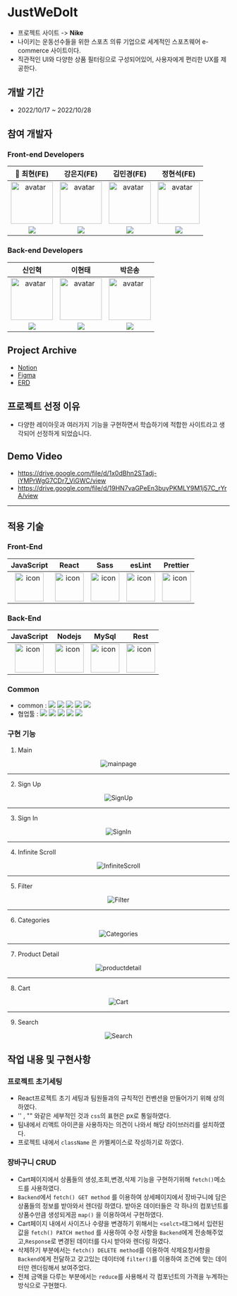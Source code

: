 # JustWeDoIt

- 프로젝트 사이트 -> **Nike**
- 나이키는 운동선수들을 위한 스포츠 의류 기업으로 세계적인 스포츠웨어 e-commerce 사이트이다.
- 직관적인 UI와 다양한 상품 필터링으로 구성되어있어, 사용자에게 편리한 UX를 제공한다.

## 개발 기간

- 2022/10/17 ~ 2022/10/28

## 참여 개발자

### Front-end Developers

|👑 최현(FE)|강은지(FE)|김민경(FE)|정현석(FE)|
| :--: | :--: | :--: | :--: |
|<img width="95px" height="95px" src="https://avatars.githubusercontent.com/u/108847541?v=4" alt="avatar" />               |<img width="95px" height="95px" src="https://avatars.githubusercontent.com/u/70960594?v=4" alt="avatar" />                |<img width="95px" height="95px" src="https://avatars.githubusercontent.com/u/105492581?v=4" alt="avatar" />               |<img width="95px" height="95px" src="https://avatars.githubusercontent.com/u/107871028?v=4" alt="avatar" />              |
| [<img src="https://img.shields.io/badge/GitHub-181717?style=for-the-badge&logo=GitHub&logoColor=white"/>](https://github.com/choigus98) | [<img src="https://img.shields.io/badge/GitHub-181717?style=for-the-badge&logo=GitHub&logoColor=white"/>](https://github.com/imchloedev) | [<img src="https://img.shields.io/badge/GitHub-181717?style=for-the-badge&logo=GitHub&logoColor=white"/>](https://github.com/KMK99cone) | [<img src="https://img.shields.io/badge/GitHub-181717?style=for-the-badge&logo=GitHub&logoColor=white"/>](https://github.com/Sn-bow) |

### Back-end Developers

|신인혁|이현태|박은송|
| :--: | :--: | :--: |
|<img width="95px" height="95px" src="https://avatars.githubusercontent.com/u/110589528?v=4" alt="avatar" />                |<img width="95px" height="95px" src="https://avatars.githubusercontent.com/u/50650892?v=4" alt="avatar" />              |<img width="95px" height="95px" src="https://avatars.githubusercontent.com/u/111448985?v=4" alt="avatar" />                 |
| [<img src="https://img.shields.io/badge/GitHub-181717?style=for-the-badge&logo=GitHub&logoColor=white"/>](https://github.com/ShinInHuck) | [<img src="https://img.shields.io/badge/GitHub-181717?style=for-the-badge&logo=GitHub&logoColor=white"/>](https://github.com/iflov) | [<img src="https://img.shields.io/badge/GitHub-181717?style=for-the-badge&logo=GitHub&logoColor=white"/>](https://github.com/Eunsong-Park) |

## Project Archive

- [Notion](https://coordinated-roquefort-606.notion.site/38-5-JustWeDoIt-02fa09e5f9454d9e9f5e784187570a99)
- [Figma](https://www.figma.com/file/yAentcZEkANNjqu5Q3SyS0/justwedoit?node-id=0%3A1)
- [ERD](https://dbdiagram.io/d/63521f6c4709410195ad4757)

## 프로젝트 선정 이유

- 다양한 레이아웃과 여러가지 기능을 구현하면서 학습하기에 적합한 사이트라고 생각되어 선정하게 되었습니다.

## Demo Video

- https://drive.google.com/file/d/1x0dBhn2STadj-iYMPrWgG7CDr7_ViGWC/view
- https://drive.google.com/file/d/19HN7vaGPeEn3buyPKMLY9M1j57C_rYrA/view

---

## 적용 기술

### Front-End

|JavaScript|React|Sass|esLint|Prettier|
| :--: | :--: | :--: | :--: | :--: |
| <img src="https://techstack-generator.vercel.app/js-icon.svg" alt="icon" width="65" height="65" /> | <img src="https://techstack-generator.vercel.app/react-icon.svg" alt="icon" width="65" height="65" /> | <img src="https://techstack-generator.vercel.app/sass-icon.svg" alt="icon" width="65" height="65" /></div> | <img src="https://techstack-generator.vercel.app/eslint-icon.svg" alt="icon" width="65" height="65" /> | <img src="https://techstack-generator.vercel.app/prettier-icon.svg" alt="icon" width="65" height="65" /> |

### Back-End

|JavaScript|Nodejs|MySql|Rest|
| :--: | :--: | :--: | :--: |
| <img src="https://techstack-generator.vercel.app/js-icon.svg" alt="icon" width="65" height="65" /> | <img src="https://techstack-generator.vercel.app/nginx-icon.svg" alt="icon" width="65" height="65" /> | <img src="https://techstack-generator.vercel.app/mysql-icon.svg" alt="icon" width="65" height="65" /> | <img src="https://techstack-generator.vercel.app/restapi-icon.svg" alt="icon" width="65" height="65" /> |

### Common

- common : <img src="https://img.shields.io/badge/Git-F05032?style=flat&logo=Git&logoColor=white"/> <img src="https://img.shields.io/badge/GitHub-181717?style=flat&logo=GitHub&logoColor=white"/> <img src="https://img.shields.io/badge/AWS-232F3E?style=flat&logo=AmazonAWS&logoColor=white"/> <img src="https://img.shields.io/badge/ESLint-4B32C3?style=flat&logo=AmazonAWS&logoColor=white"/> <img src="https://img.shields.io/badge/Prettier-F7B93E?style=flat&logo=prettier&logoColor=white"/>
- 협업툴 : <img src="https://img.shields.io/badge/Notion-000000?style=flat&logo=Notion&logoColor=white"/> <img src="https://img.shields.io/badge/Slack-4A154B?style=flat&logo=Slack&logoColor=white"/> <img src="https://img.shields.io/badge/Trello-0052CC?style=flat&logo=Trello&logoColor=white"/> <img src="https://img.shields.io/badge/Figma-F24E1E?style=flat&logo=Figma&logoColor=white"/> <img src="https://img.shields.io/badge/PostMan-FF6C37?style=flat&logo=PostMan&logoColor=white"/>

### 구현 기능
1. Main

<div align="center">
  
![mainpage](https://user-images.githubusercontent.com/70960594/198539167-043192e3-dc44-49b9-87a4-bd5f5c49ddb5.gif)
  
</div>

---


2. Sign Up
<div align="center">
  
  ![SignUp](https://user-images.githubusercontent.com/70960594/198539664-7788560a-4eef-4df0-98b6-5df3d357ba99.gif)
  
</div>

---

3. Sign In

<div align="center">
  
![SignIn](https://user-images.githubusercontent.com/70960594/198539736-6da97d5a-3bb9-40b2-9c94-ae52c4cbaa9a.gif)

</div>

---

4. Infinite Scroll

<div align="center">
  
![InfiniteScroll](https://user-images.githubusercontent.com/70960594/198539779-65de330b-b90f-42fc-b0e6-333ef86a5fd5.gif)

</div>

---

5. Filter

<div align="center">
  
![Filter](https://user-images.githubusercontent.com/70960594/198539823-21395c60-fb52-4765-8ca8-2913ff975a14.gif)

</div>

---

6. Categories

<div align="center">
  
![Categories](https://user-images.githubusercontent.com/70960594/198539860-22a12854-4702-4fa1-a426-36a3fa79d73a.gif)

</div>

---

7. Product Detail

<div align="center">
  
![productdetail](https://user-images.githubusercontent.com/70960594/198539907-4378365d-caa1-478f-8583-5dec44a6d492.gif)

</div>

---

8. Cart

<div align="center">
  
![Cart](https://user-images.githubusercontent.com/70960594/198539958-2ad4bf52-e89e-4c8b-91fa-d9726a47d78a.gif)

</div>

---

9. Search

<div align="center">
  
![Search](https://user-images.githubusercontent.com/70960594/198539983-01ee0550-00eb-4a9f-ab5b-fd2c4a6c6ed6.gif)
  
</div>


## 작업 내용 및 구현사항

### 프로젝트 초기세팅
- React프로젝트 초기 세팅과 팀원들과의 규칙적인 컨벤션을 만들어가기 위해 상의하였다.
- '' , "" 와같은 세부적인 것과 ```css```의 표현은 px로 통일하였다.
- 팀내에서 리액트 아이콘을 사용하자는 의견이 나와서 해당 라이브러리를 설치하였다.
- 프로젝트 내에서 ```className``` 은 카멜케이스로 작성하기로 하였다.


### 장바구니 CRUD
- Cart페이지에서 상품들의 생성,조회,변경,삭제 기능을 구현하기위해 ```fetch()```메소드를 사용하였다.
- ```Backend```에서 ```fetch() GET method``` 를 이용하여 상세페이지에서 장바구니에 담은 상품들의 정보를 받아와서 렌더링 하였다.
받아온 데이터들은 각 하나의 컴포넌트를 상품수만큼 생성되게끔 ```map()``` 을 이용하여서 구현하였다.
- Cart페이지 내에서 사이즈나 수량을 변경하기 위해서는 ```<selct>```태그에서 입련된 값을 ```fetch() PATCH method``` 를 사용하여 수정 사항을 ```Backend```에게 전송해주었고,```Response```로 변경된 데이터를 다시 받아와 렌더링 하였다.
- 삭제하기 부분에서는 ```fetch() DELETE method```를 이용하여 삭제요청사항을 ```Backend```에게 전달하고 갖고있는 데이터에 ```filter()```를 이용하여 조건에 맞는 데이터만 렌더링해서 보여주었다.
- 전체 금액을 다루는 부분에서는 ```reduce```를 사용해서 각 컴포넌트의 가격을 누계하는 방식으로 구현했다.





















